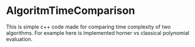 # AlgoritmTimeComparison
This is simple c++ code made for comparing time complexity of two algorithms. For example here is implemented horner vs classical polynomial evaluation.  
